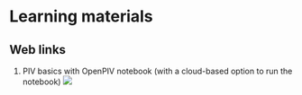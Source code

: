 # Learning materials




## Web links

1. PIV basics with OpenPIV notebook (with a cloud-based option to run the notebook) ![](https://github.com/OpenPIV/openpiv_basics)